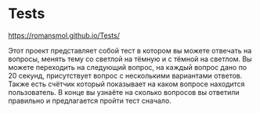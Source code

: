 # Tests
https://romansmol.github.io/Tests/

Этот проект представляет собой тест в котором вы можете отвечать на вопросы, менять тему со светлой на тёмную и с тёмной на светлом. Вы можете переходить на следующий вопрос, на каждый вопрос дано по 20 секунд, присутствует вопрос с несколькими вариантами ответов. Также есть счётчик который показывает на каком вопросе находится пользователь. В конце вы узнаёте на сколько вопросов вы ответили правильно и предлагается пройти тест сначало. 
